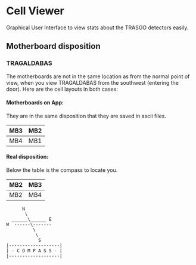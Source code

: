 # Cell Viewer
Graphical User Interface to view stats about the TRASGO detectors easily.

## Motherboard disposition

### TRAGALDABAS
The motherboards are not in the same location as from the normal point 
of view, when you view TRAGALDABAS from the southwest (entering the door). 
Here are the cell layouts in both cases:

#### Motherboards on App:
They are in the same disposition that they are saved in ascii files.

| MB3 | MB2 |
|-----|-----|
| MB4 | MB1 |

#### Real disposition:
Below the table is the compass to locate you.

| MB2 | MB3 |
|-----|-----|
| MB2 | MB4 |

```
      N
       \
  ______\______ E
W  ------\-------
          \
           \
            S
|-------------------|
| - C O M P A S S - |
|-------------------|
```